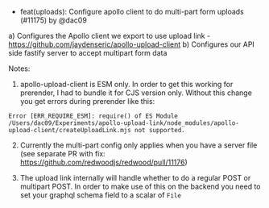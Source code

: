 - feat(uploads): Configure apollo client to do multi-part form uploads (#11175) by @dac09

a) Configures the Apollo client we export to use upload link - https://github.com/jaydenseric/apollo-upload-client
b) Configures our API side fastify server to accept multipart form data

Notes:

1.  apollo-upload-client is ESM only. In order to get this working for prerender, I had to bundle it for CJS version only.
    Without this change you get errors during prerender like this:

```
Error [ERR_REQUIRE_ESM]: require() of ES Module /Users/dac09/Experiments/apollo-upload-link/node_modules/apollo-upload-client/createUploadLink.mjs not supported.
```

2. Currently the multi-part config only applies when you have a server file (see separate PR with fix: https://github.com/redwoodjs/redwood/pull/11176)

3. The upload link internally will handle whether to do a regular POST or multipart POST. In order to make use of this on the backend you need to set your graphql schema field to a scalar of `File`
